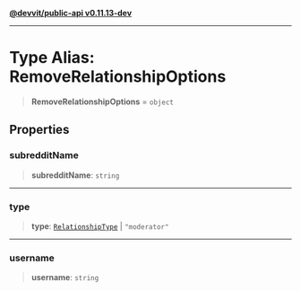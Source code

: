 [**@devvit/public-api v0.11.13-dev**](../../README.md)

---

# Type Alias: RemoveRelationshipOptions

> **RemoveRelationshipOptions** = `object`

## Properties

<a id="subredditname"></a>

### subredditName

> **subredditName**: `string`

---

<a id="type"></a>

### type

> **type**: [`RelationshipType`](RelationshipType.md) \| `"moderator"`

---

<a id="username"></a>

### username

> **username**: `string`
